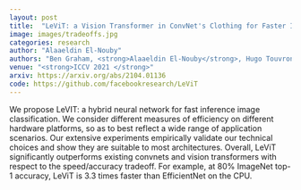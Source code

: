 ```yaml
---
layout: post
title:  "LeViT: a Vision Transformer in ConvNet's Clothing for Faster Inference"
image: images/tradeoffs.jpg
categories: research
author: "Alaaeldin El-Nouby"
authors: "Ben Graham, <strong>Alaaeldin El-Nouby</strong>, Hugo Touvron, Pierre Stock, Armand Joulin, Hervé Jégou, Matthijs Douze"
venue: "<strong>ICCV 2021 </strong>"
arxiv: https://arxiv.org/abs/2104.01136
code: https://github.com/facebookresearch/LeViT
---
```

We propose LeVIT: a hybrid neural network for fast inference image classification. We consider different measures of efficiency
on different hardware platforms, so as to best reflect a wide range of application scenarios. Our extensive experiments empirically validate
our technical choices and show they are suitable to most architectures. Overall, LeViT significantly outperforms existing convnets and vision
transformers with respect to the speed/accuracy tradeoff. For example, at 80\% ImageNet top-1 accuracy, LeViT is 3.3 times faster than EfficientNet on the CPU.
